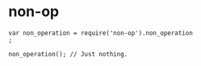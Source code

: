 # non-op

```
var non_operation = require('non-op').non_operation
;

non_operation(); // Just nothing.
```
